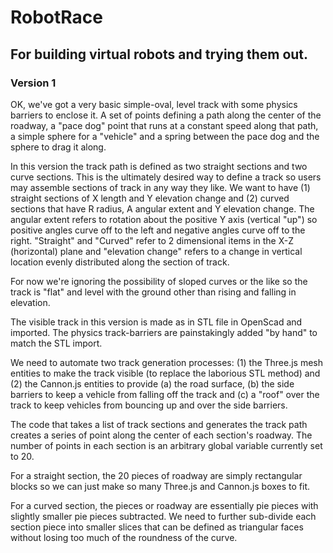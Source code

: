 # RobotRace
## For building virtual robots and trying them out.

### Version 1
OK, we've got a very basic simple-oval, level track with some physics barriers to enclose it. A set of points defining a path along the center of the roadway, a "pace dog" point that runs at a constant speed along that path, a simple sphere for a "vehicle" and a spring between the pace dog and the sphere to drag it along.

In this version the track path is defined as two straight sections and two curve sections. This is the ultimately desired way to define a track so users may assemble sections of track in any way they like. We want to have (1) straight sections of X length and Y elevation change and (2) curved sections that have R radius, A angular extent and Y elevation change. The angular extent refers to rotation about the positive Y axis (vertical "up") so positive angles curve off to the left and negative angles curve off to the right. "Straight" and "Curved" refer to 2 dimensional items in the X-Z (horizontal) plane and "elevation change" refers to a change in vertical location evenly distributed along the section of track.

For now we're ignoring the possibility of sloped curves or the like so the track is "flat" and level with the ground other than rising and falling in elevation.

The visible track in this version is made as in STL file in OpenScad and imported. The physics track-barriers are painstakingly added "by hand" to match the STL import.

We need to automate two track generation processes: (1) the Three.js mesh entities to make the track visible (to replace the laborious STL method) and (2) the Cannon.js entities to provide (a) the road surface, (b) the side barriers to keep a vehicle from falling off the track and (c) a "roof" over the track to keep vehicles from bouncing up and over the side barriers.

The code that takes a list of track sections and generates the track path creates a series of point along the center of each section's roadway. The number of points in each section is an arbitrary global variable currently set to 20.

For a straight section, the 20 pieces of roadway are simply rectangular blocks so we can just make so many Three.js and Cannon.js boxes to fit.

For a curved section, the pieces or roadway are essentially pie pieces with slightly smaller pie pieces subtracted. We need to further sub-divide each section piece into smaller slices that can be defined as triangular faces without losing too much of the roundness of the curve.